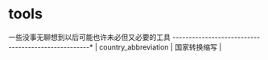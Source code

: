# tools
一些没事无聊想到以后可能也许未必但又必要的工具
*------------------------*----------------------------*
|  country_abbreviation  |       国家转换缩写          |
